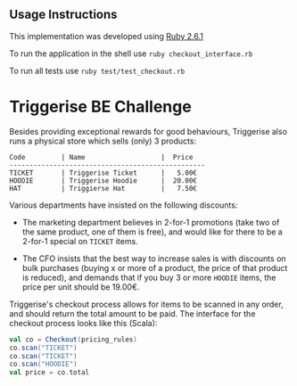 ## Usage Instructions

This implementation was developed using [Ruby 2.6.1](https://www.ruby-lang.org/)

To run the application in the shell use `ruby checkout_interface.rb `

To run all tests use `ruby test/test_checkout.rb`

# Triggerise BE Challenge

Besides providing exceptional rewards for good behaviours, Triggerise also runs a physical store which sells (only) 3 products:

```
Code         | Name                   |  Price
-------------------------------------------------
TICKET       | Triggerise Ticket      |   5.00€
HOODIE       | Triggerise Hoodie      |  20.00€
HAT          | Triggierse Hat         |   7.50€
```

Various departments have insisted on the following discounts:

 * The marketing department believes in 2-for-1 promotions (take two of the same product, one of them is free), and would like for there to be a 2-for-1 special on `TICKET` items.

 * The CFO insists that the best way to increase sales is with discounts on bulk purchases (buying x or more of a product, the price of that product is reduced), and demands that if you buy 3 or more `HOODIE` items, the price per unit should be 19.00€.

Triggerise's checkout process allows for items to be scanned in any order, and should return the total amount to be paid. The interface for the checkout process looks like this (Scala):

```Scala
val co = Checkout(pricing_rules)
co.scan("TICKET")
co.scan("TICKET")
co.scan("HOODIE")
val price = co.total
